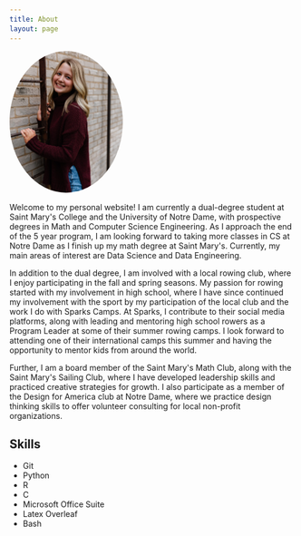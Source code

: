 ```yaml
---
title: About
layout: page
---
```

<!--![Profile Image]({% if site.external-image %}{{ site.picture }}{% else %}{{ site.url }}/{{ site.picture }}{% endif %})-->
<img src="/assets/images/emmalyn.JPG" alt="Profile Image" style="max-width: 200px; border-radius: 50%;">

<p>Welcome to my personal website! I am currently a dual-degree student at Saint Mary's College and the University of Notre Dame, with prospective degrees in Math and Computer Science Engineering. As I approach the end of the 5 year program, I am looking forward to taking more classes in CS at Notre Dame as I finish up my math degree at Saint Mary's. Currently, my main areas of interest are Data Science and Data Engineering.<p>

<p>In addition to the dual degree, I am involved with a local rowing club, where I enjoy participating in the fall and spring seasons. My passion for rowing started with my involvement in high school, where I have since continued my involvement with the sport by my participation of the local club and the work I do with Sparks Camps. At Sparks, I contribute to their social media platforms, along with leading and mentoring high school rowers as a Program Leader at some of their summer rowing camps. I look forward to attending one of their international camps this summer and having the opportunity to mentor kids from around the world.<p>

<p>Further, I am a board member of the Saint Mary's Math Club, along with the Saint Mary's Sailing Club, where I have developed leadership skills and practiced creative strategies for growth. I also participate as a member of the Design for America club at Notre Dame, where we practice design thinking skills to offer volunteer consulting for local non-profit organizations.<p>

<h2>Skills</h2>

<ul class="skill-list">
	<li>Git</li>
	<li>Python</li>
	<li>R</li>
	<li>C</li>
	<li>Microsoft Office Suite</li>
	<li>Latex Overleaf</li>
	<li>Bash</li>
</ul>

<!--<h2>Projects</h2>

<ul>
	<li><a href="https://github.com/">Lorem Lorem</a></li>
	<li><a href="https://github.com/">Ipsum Dolor</a></li>
	<li><a href="https://github.com/">Dolor Lorem</a></li>
</ul>
-->
